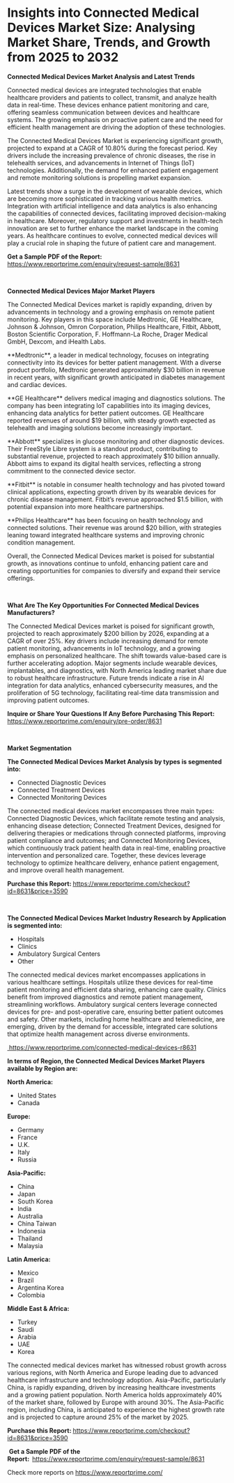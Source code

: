 <p><h1>Insights into Connected Medical Devices Market Size: Analysing Market Share, Trends, and Growth from 2025 to 2032</h1></p><p><strong>Connected Medical Devices Market Analysis and Latest Trends</strong></p>
<p><p>Connected medical devices are integrated technologies that enable healthcare providers and patients to collect, transmit, and analyze health data in real-time. These devices enhance patient monitoring and care, offering seamless communication between devices and healthcare systems. The growing emphasis on proactive patient care and the need for efficient health management are driving the adoption of these technologies.</p><p>The Connected Medical Devices Market is experiencing significant growth, projected to expand at a CAGR of 10.80% during the forecast period. Key drivers include the increasing prevalence of chronic diseases, the rise in telehealth services, and advancements in Internet of Things (IoT) technologies. Additionally, the demand for enhanced patient engagement and remote monitoring solutions is propelling market expansion.</p><p>Latest trends show a surge in the development of wearable devices, which are becoming more sophisticated in tracking various health metrics. Integration with artificial intelligence and data analytics is also enhancing the capabilities of connected devices, facilitating improved decision-making in healthcare. Moreover, regulatory support and investments in health-tech innovation are set to further enhance the market landscape in the coming years. As healthcare continues to evolve, connected medical devices will play a crucial role in shaping the future of patient care and management.</p></p>
<p><strong>Get a Sample PDF of the Report:&nbsp;</strong> <a href="https://www.reportprime.com/enquiry/request-sample/8631?utm_campaign=3267&utm_medium=2&utm_source=Github&utm_content=ia&utm_term=20032025&utm_id=connected-medical-devices">https://www.reportprime.com/enquiry/request-sample/8631</a></p>
<p>&nbsp;</p>
<p><strong>Connected Medical Devices Major Market Players</strong></p>
<p><p>The Connected Medical Devices market is rapidly expanding, driven by advancements in technology and a growing emphasis on remote patient monitoring. Key players in this space include Medtronic, GE Healthcare, Johnson & Johnson, Omron Corporation, Philips Healthcare, Fitbit, Abbott, Boston Scientific Corporation, F. Hoffmann-La Roche, Drager Medical GmbH, Dexcom, and iHealth Labs.</p><p>**Medtronic**, a leader in medical technology, focuses on integrating connectivity into its devices for better patient management. With a diverse product portfolio, Medtronic generated approximately $30 billion in revenue in recent years, with significant growth anticipated in diabetes management and cardiac devices.</p><p>**GE Healthcare** delivers medical imaging and diagnostics solutions. The company has been integrating IoT capabilities into its imaging devices, enhancing data analytics for better patient outcomes. GE Healthcare reported revenues of around $19 billion, with steady growth expected as telehealth and imaging solutions become increasingly important.</p><p>**Abbott** specializes in glucose monitoring and other diagnostic devices. Their FreeStyle Libre system is a standout product, contributing to substantial revenue, projected to reach approximately $10 billion annually. Abbott aims to expand its digital health services, reflecting a strong commitment to the connected device sector.</p><p>**Fitbit** is notable in consumer health technology and has pivoted toward clinical applications, expecting growth driven by its wearable devices for chronic disease management. Fitbit’s revenue approached $1.5 billion, with potential expansion into more healthcare partnerships.</p><p>**Philips Healthcare** has been focusing on health technology and connected solutions. Their revenue was around $20 billion, with strategies leaning toward integrated healthcare systems and improving chronic condition management.</p><p>Overall, the Connected Medical Devices market is poised for substantial growth, as innovations continue to unfold, enhancing patient care and creating opportunities for companies to diversify and expand their service offerings.</p></p>
<p>&nbsp;</p>
<p><strong>What Are The Key Opportunities For Connected Medical Devices Manufacturers?</strong></p>
<p><p>The Connected Medical Devices market is poised for significant growth, projected to reach approximately $200 billion by 2026, expanding at a CAGR of over 25%. Key drivers include increasing demand for remote patient monitoring, advancements in IoT technology, and a growing emphasis on personalized healthcare. The shift towards value-based care is further accelerating adoption. Major segments include wearable devices, implantables, and diagnostics, with North America leading market share due to robust healthcare infrastructure. Future trends indicate a rise in AI integration for data analytics, enhanced cybersecurity measures, and the proliferation of 5G technology, facilitating real-time data transmission and improving patient outcomes.</p></p>
<p><strong>Inquire or Share Your Questions If Any Before Purchasing This Report:</strong> <a href="https://www.reportprime.com/enquiry/pre-order/8631?utm_campaign=3267&utm_medium=2&utm_source=Github&utm_content=ia&utm_term=20032025&utm_id=connected-medical-devices">https://www.reportprime.com/enquiry/pre-order/8631</a></p>
<p>&nbsp;</p>
<p><strong>Market Segmentation</strong></p>
<p><strong>The Connected Medical Devices Market Analysis by types is segmented into:</strong></p>
<p><ul><li>Connected Diagnostic Devices</li><li>Connected Treatment Devices</li><li>Connected Monitoring Devices</li></ul></p>
<p><p>The connected medical devices market encompasses three main types: Connected Diagnostic Devices, which facilitate remote testing and analysis, enhancing disease detection; Connected Treatment Devices, designed for delivering therapies or medications through connected platforms, improving patient compliance and outcomes; and Connected Monitoring Devices, which continuously track patient health data in real-time, enabling proactive intervention and personalized care. Together, these devices leverage technology to optimize healthcare delivery, enhance patient engagement, and improve overall health management.</p></p>
<p><strong>Purchase this Report:&nbsp;</strong><a href="https://www.reportprime.com/checkout?id=8631&price=3590&utm_campaign=3267&utm_medium=2&utm_source=Github&utm_content=ia&utm_term=20032025&utm_id=connected-medical-devices">https://www.reportprime.com/checkout?id=8631&price=3590</a></p>
<p>&nbsp;</p>
<p><strong>The Connected Medical Devices Market Industry Research by Application is segmented into:</strong></p>
<p><ul><li>Hospitals</li><li>Clinics</li><li>Ambulatory Surgical Centers</li><li>Other</li></ul></p>
<p><p>The connected medical devices market encompasses applications in various healthcare settings. Hospitals utilize these devices for real-time patient monitoring and efficient data sharing, enhancing care quality. Clinics benefit from improved diagnostics and remote patient management, streamlining workflows. Ambulatory surgical centers leverage connected devices for pre- and post-operative care, ensuring better patient outcomes and safety. Other markets, including home healthcare and telemedicine, are emerging, driven by the demand for accessible, integrated care solutions that optimize health management across diverse environments.</p></p>
<p><a href="https://www.reportprime.com/connected-medical-devices-r8631?utm_campaign=3267&utm_medium=2&utm_source=Github&utm_content=ia&utm_term=20032025&utm_id=connected-medical-devices">&nbsp;https://www.reportprime.com/connected-medical-devices-r8631</a></p>
<p><strong>In terms of Region, the Connected Medical Devices Market Players available by Region are:</strong></p>
<p>
    <p> <strong> North America: </strong>
        <ul>
            <li>United States</li>
            <li>Canada</li>
        </ul>
        </p> 
    <p> <strong> Europe: </strong>
        <ul>
            <li>Germany</li>
            <li>France</li>
            <li>U.K.</li>
            <li>Italy</li>
            <li>Russia</li>
        </ul>
        </p> 
    <p> <strong> Asia-Pacific: </strong>
        <ul>
            <li>China</li>
            <li>Japan</li>
            <li>South Korea</li>
            <li>India</li>
            <li>Australia</li>
            <li>China Taiwan</li>
            <li>Indonesia</li>
            <li>Thailand</li>
            <li>Malaysia</li>
        </ul>
        </p> 
    <p> <strong> Latin America: </strong>
        <ul>
            <li>Mexico</li>
            <li>Brazil</li>
            <li>Argentina Korea</li>
            <li>Colombia</li>
        </ul>
        </p> 
    <p> <strong> Middle East & Africa: </strong>
        <ul>
            <li>Turkey</li>
            <li>Saudi</li>
            <li>Arabia</li>
            <li>UAE</li>
            <li>Korea</li>
        </ul>
    </p>
    </p>
<p><p>The connected medical devices market has witnessed robust growth across various regions, with North America and Europe leading due to advanced healthcare infrastructure and technology adoption. Asia-Pacific, particularly China, is rapidly expanding, driven by increasing healthcare investments and a growing patient population. North America holds approximately 40% of the market share, followed by Europe with around 30%. The Asia-Pacific region, including China, is anticipated to experience the highest growth rate and is projected to capture around 25% of the market by 2025.</p></p>
<p><strong>Purchase this Report: </strong><a href="https://www.reportprime.com/checkout?id=8631&price=3590&utm_campaign=3267&utm_medium=2&utm_source=Github&utm_content=ia&utm_term=20032025&utm_id=connected-medical-devices">https://www.reportprime.com/checkout?id=8631&price=3590</a></p>
<p>&nbsp;<strong>Get a Sample PDF of the Report:&nbsp;&nbsp;</strong><a href="https://www.reportprime.com/enquiry/request-sample/8631?utm_campaign=3267&utm_medium=2&utm_source=Github&utm_content=ia&utm_term=20032025&utm_id=connected-medical-devices">https://www.reportprime.com/enquiry/request-sample/8631</a></p>
<p><strong></strong></p>
<p>Check more reports on <a href="https://www.reportprime.com/?utm_campaign=3267&utm_medium=2&utm_source=Github&utm_content=ia&utm_term=20032025&utm_id=connected-medical-devices">https://www.reportprime.com/</a></p>